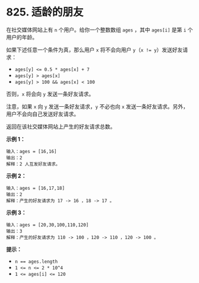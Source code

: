 # 825. 适龄的朋友

在社交媒体网站上有 `n` 个用户。给你一个整数数组 `ages` ，其中 `ages[i]` 是第 `i` 个用户的年龄。

如果下述任意一个条件为真，那么用户 `x` 将不会向用户 `y`（`x != y`）发送好友请求：

- `ages[y] <= 0.5 * ages[x] + 7`
- `ages[y] > ages[x]`
- `ages[y] > 100 && ages[x] < 100`

否则，`x` 将会向 `y` 发送一条好友请求。

注意，如果 `x` 向 `y` 发送一条好友请求，`y` 不必也向 `x` 发送一条好友请求。另外，用户不会向自己发送好友请求。

返回在该社交媒体网站上产生的好友请求总数。

**示例 1：**

```()
输入：ages = [16,16]
输出：2
解释：2 人互发好友请求。
```

**示例 2：**

```()
输入：ages = [16,17,18]
输出：2
解释：产生的好友请求为 17 -> 16 ，18 -> 17 。
```

**示例 3：**

```()
输入：ages = [20,30,100,110,120]
输出：3
解释：产生的好友请求为 110 -> 100 ，120 -> 110 ，120 -> 100 。
```

**提示：**

- `n == ages.length`
- `1 <= n <= 2 * 10^4`
- `1 <= ages[i] <= 120`
